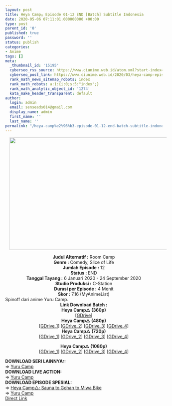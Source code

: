 ```yaml
---
layout: post
title: Heya Camp△ Episode 01-12 END [Batch] Subtitle Indonesia
date: 2020-05-06 07:11:01.000000000 +00:00
type: post
parent_id: '0'
published: true
password: ''
status: publish
categories:
- Anime
tags: []
meta:
  _thumbnail_id: '15195'
  cyberseo_rss_source: https://www.ciunime.web.id/atom.xml?start-index=901&max-results=150
  cyberseo_post_link: https://www.ciunime.web.id/2020/03/heya-camp-episode-01-12-end-batch.html
  rank_math_news_sitemap_robots: index
  rank_math_robots: a:1:{i:0;s:5:"index";}
  rank_math_analytic_object_id: '1274'
  kata_make_header_transparent: default
author:
  login: admin
  email: senseads014@gmail.com
  display_name: admin
  first_name: ''
  last_name: ''
permalink: "/heya-camp%e2%96%b3-episode-01-12-end-batch-subtitle-indonesia/"
---
```

<div class="separator" style="clear: both; text-align: center;"><a href="https://1.bp.blogspot.com/-HNwLvAs779k/XhSI9bUYD4I/AAAAAAAAdyQ/GpxCZrbqCGoY6lAAI6T-4KFwfuvEVN40QCLcBGAsYHQ/s1600/Heya%2BCamp.jpg" imageanchor="1" style="margin-left: 1em; margin-right: 1em;"><img border="0" data-original-height="720" data-original-width="1280" height="360" src="{{ site.baseurl }}/assets/2020/05/Heya%2BCamp.jpg" width="640" /></a></div>
<p>
<div style="text-align: center;"><b>Judul</b><b><b>&nbsp;Alternatif</b>&nbsp;:</b>&nbsp;Room Camp</div>
<div style="text-align: center;"><b>Genre :</b>&nbsp;Comedy, Slice of Life</div>
<div style="text-align: center;"><b>Jumlah Episode :</b>&nbsp;12<br /><b>Status :&nbsp;</b>END<br /><b>Tanggal Tayang :</b>&nbsp;6 Januari 2020 - 24 September 2020<br /><b>Studio Produksi :</b>&nbsp;C-Station<br /><b>Durasi per Episode :</b>&nbsp;4 Menit</div>
<div style="text-align: center;"><b>Skor :</b>&nbsp;7.16 (MyAnimeList)</div>
<div style="text-align: center;"></div>
<div style="text-align: justify;">Spinoff dari anime Yuru Camp.</div>
<div style="text-align: justify;"></div>
<div style="text-align: justify;"></div>
<div style="text-align: center;">
<div style="text-align: center;"><b>Link Download Batch :</b></div>
<div style="text-align: center;">
<div style="text-align: center;"><b>Heya Camp△&nbsp;(360p)</b></div>
</div>
<div style="text-align: center;">[<a href="https://drive.google.com/uc?id=13OepKJw_PBtEqTMi9A5T1aK7nyNEbogo" target="_blank" rel="noopener">GDrive</a>]</div>
<div style="text-align: center;"></div>
<div style="text-align: center;"><b>Heya Camp△&nbsp;(480p)</b><br />[<a href="https://drive.google.com/uc?id=123JQiuvLVTzUTsA8iPygH-4rTbsQW7aG" target="_blank" rel="noopener">GDrive_1</a>] [<a href="https://drive.google.com/uc?id=1ZJZyz8BNOyFBvlS-xugbJH_1iU7vKi3w" target="_blank" rel="noopener">GDrive_2</a>] [<a href="https://drive.google.com/uc?id=19zlX88JWzpzfEhVwd7TnICzhM7sBrmtf" target="_blank" rel="noopener">GDrive_3</a>] [<a href="https://drive.google.com/uc?id=1CksD0ukhoNi-WYh7_56m0_XMp_3yNBE7" target="_blank" rel="noopener">GDrive_4</a>]</div>
<div style="text-align: center;"><b>Heya Camp△&nbsp;(720p)</b><br />[<a href="https://drive.google.com/uc?id=1nzYwZHdaEu9wcfkmYMLo72ODhfT6el0g" target="_blank" rel="noopener">GDrive_1</a>] [<a href="https://drive.google.com/uc?id=1qag0GiBqhd5kkIDU9QC33Qf-p7fgWnBV" target="_blank" rel="noopener">GDrive_2</a>] [<a href="https://drive.google.com/uc?id=1_Ma_nwX-mb74LQ1-0APiNDrNlHDVQQnD" target="_blank" rel="noopener">GDrive_3</a>] [<a href="https://drive.google.com/uc?id=1rGhs3kkgyd_dfx_sNdnxaM9yOOMBnStc" target="_blank" rel="noopener">GDrive_4</a>]</p>
<p><b>Heya Camp△&nbsp;(1080p)</b><br />[<a href="https://drive.google.com/uc?id=1uI3ph0GiiVTuEMrbh19nCFxoAwEvtxZi" target="_blank" rel="noopener">GDrive_1</a>] [<a href="https://drive.google.com/uc?id=1ngImUKz0XrhvOygSuLFXEpdFRvPUUeVZ" target="_blank" rel="noopener">GDrive_2</a>] [<a href="https://drive.google.com/uc?id=1ssdYMSyUOQWmXS8pGEAFU41QDsvlUOME" target="_blank" rel="noopener">GDrive_3</a>] [<a href="https://drive.google.com/uc?id=195xzjpuYdRY7cB4mWTpHld4fi607bX8O" target="_blank" rel="noopener">GDrive_4</a>]
<div style="text-align: left;"></div>
<div style="text-align: left;">
<div style="text-align: left;"><b>DOWNLOAD SERI LAINNYA:</b><b>:</b></div>
<div style="text-align: left;"></div>
<div style="text-align: left;">=&gt;&nbsp;<a href="https://www.ciunime.web.id/2018/09/yuru-camp-episode-01-12-end-batch.html" target="_blank" rel="noopener">Yuru Camp</a></div>
<div style="text-align: left;">
<div style="text-align: left;"><b>DOWNLOAD LIVE ACTION:</b></div>
<div style="text-align: left;"></div>
<div style="text-align: left;">=&gt;&nbsp;<a href="https://www.ciunime.web.id/2020/01/yuru-camp-live-action-subtitle-indonesia.html" target="_blank" rel="noopener">Yuru Camp</a></div>
<div style="text-align: left;"></div>
</div>
</div>
<div style="text-align: left;"><b>DOWNLOAD EPISODE SPESIAL:</b></div>
<div style="text-align: left;">=&gt;&nbsp;<a href="https://www.ciunime.web.id/2020/04/heya-camp-sauna-to-gohan-to-miwa-bike.html" target="_blank" rel="noopener">Heya Camp△: Sauna to Gohan to Miwa Bike</a></div>
<div style="text-align: left;">=&gt;&nbsp;<a href="https://www.ciunime.web.id/2019/09/yuru-camp-episode-01-03-end-batch.html" target="_blank" rel="noopener">Yuru Camp</a></div>
<div style="text-align: left;"></div>
</div>
</div>
<link rel="stylesheet" href="https://cdnjs.cloudflare.com/ajax/libs/font-awesome/4.7.0/css/font-awesome.min.css" />
<div class="divbtn"> <a href="https://handymansurrender.com/fihup8buzv?key=94550f7ce39444073321dde3b8782f97" class="btn"><i class="fa fa-download"></i> Direct Link</a> </div>
